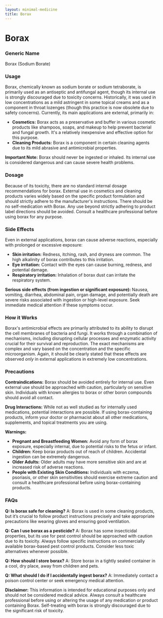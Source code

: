 ```yaml
---
layout: minimal-medicine
title: Borax
---
```


# Borax
### Generic Name
Borax (Sodium Borate)

### Usage
Borax, chemically known as sodium borate or sodium tetraborate, is primarily used as an antiseptic and antifungal agent, though its internal use is strongly discouraged due to toxicity concerns.  Historically, it was used in low concentrations as a mild astringent in some topical creams and as a component in throat lozenges (though this practice is now obsolete due to safety concerns).  Currently, its main applications are external, primarily in:

* **Cosmetics:** Borax acts as a preservative and buffer in various cosmetic products like shampoos, soaps, and makeup to help prevent bacterial and fungal growth.  It's a relatively inexpensive and effective option for this purpose.
* **Cleaning Products:**  Borax is a component in certain cleaning agents due to its mild abrasive and antimicrobial properties.

**Important Note:** Borax should never be ingested or inhaled.  Its internal use is considered dangerous and can cause severe health problems.

### Dosage
Because of its toxicity, there are no standard internal dosage recommendations for borax.  External use in cosmetics and cleaning products varies widely based on the specific product formulation and should strictly adhere to the manufacturer's instructions. There should be no self-medication with Borax.  Any use beyond strictly adhering to product label directions should be avoided.  Consult a healthcare professional before using borax for any purpose.

### Side Effects
Even in external applications, borax can cause adverse reactions, especially with prolonged or excessive exposure:

* **Skin irritation:**  Redness, itching, rash, and dryness are common.  The high alkalinity of borax contributes to this irritation.
* **Eye irritation:**  Contact with the eyes can cause burning, redness, and potential damage.
* **Respiratory irritation:**  Inhalation of borax dust can irritate the respiratory system.

**Serious side effects (from ingestion or significant exposure):**  Nausea, vomiting, diarrhea, abdominal pain, organ damage, and potentially death are severe risks associated with ingestion or high-level exposure.  Seek immediate medical attention if these symptoms occur.

### How it Works
Borax's antimicrobial effects are primarily attributed to its ability to disrupt the cell membranes of bacteria and fungi.  It works through a combination of mechanisms, including disrupting cellular processes and enzymatic activity crucial for their survival and reproduction.  The exact mechanisms are complex and vary based on the concentration and the specific microorganism.  Again, it should be clearly stated that these effects are observed *only* in external applications in extremely low concentrations.

### Precautions
**Contraindications:** Borax should be avoided entirely for internal use. Even external use should be approached with caution, particularly on sensitive skin.  Individuals with known allergies to borax or other boron compounds should avoid all contact.

**Drug Interactions:**  While not as well studied as for internally used medications, potential interactions are possible.  If using borax-containing products, inform your doctor or pharmacist about all other medications, supplements, and topical treatments you are using.

**Warnings:**

* **Pregnant and Breastfeeding Women:** Avoid any form of borax exposure, especially internal, due to potential risks to the fetus or infant.
* **Children:** Keep borax products out of reach of children. Accidental ingestion can be extremely dangerous.
* **Older Adults:** Older adults may have more sensitive skin and are at increased risk of adverse reactions.
* **People with Existing Skin Conditions:** Individuals with eczema, psoriasis, or other skin sensitivities should exercise extreme caution and consult a healthcare professional before using borax-containing products.

### FAQs

**Q: Is borax safe for cleaning?** A: Borax is used in some cleaning products, but it’s crucial to follow product instructions precisely and take appropriate precautions like wearing gloves and ensuring good ventilation.

**Q: Can I use borax as a pesticide?** A: Borax has some insecticidal properties, but its use for pest control should be approached with caution due to its toxicity. Always follow specific instructions on commercially available borax-based pest control products.  Consider less toxic alternatives whenever possible.

**Q: How should I store borax?** A: Store borax in a tightly sealed container in a cool, dry place, away from children and pets.

**Q: What should I do if I accidentally ingest borax?** A: Immediately contact a poison control center or seek emergency medical attention.


**Disclaimer:** This information is intended for educational purposes only and should not be considered medical advice. Always consult a healthcare professional before using or altering the usage of any medication or product containing Borax.  Self-treating with borax is strongly discouraged due to the significant risk of toxicity.
